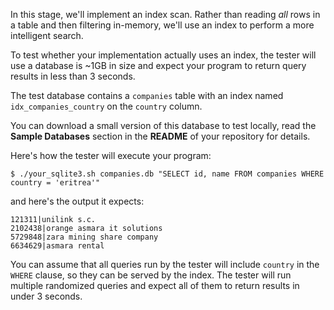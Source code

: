In this stage, we'll implement an index scan. Rather than reading _all_ rows in a table and then filtering
in-memory, we'll use an index to perform a more intelligent search.

To test whether your implementation actually uses an index, the tester will use a database is ~1GB in size and
expect your program to return query results in less than 3 seconds.

The test database contains a `companies` table with an index named `idx_companies_country` on the
`country` column.

You can download a small version of this database to test locally, read the **Sample Databases** section in the **README** 
of your repository for details.

Here's how the tester will execute your program:

```
$ ./your_sqlite3.sh companies.db "SELECT id, name FROM companies WHERE country = 'eritrea'"
```

and here's the output it expects:

```
121311|unilink s.c.
2102438|orange asmara it solutions
5729848|zara mining share company
6634629|asmara rental
```

You can assume that all queries run by the tester will include `country` in the `WHERE` clause,
so they can be served by the index. The tester will run multiple randomized queries and expect all of them
to return results in under 3 seconds.

